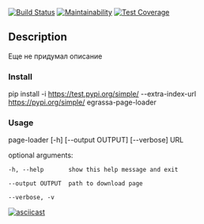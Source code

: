[![Build Status](https://travis-ci.org/xegrassa/python-project-lvl3.svg?branch=master)](https://travis-ci.org/xegrassa/python-project-lvl3)
[![Maintainability](https://api.codeclimate.com/v1/badges/41a05982a3a12d259ab0/maintainability)](https://codeclimate.com/github/xegrassa/python-project-lvl3/maintainability)
[![Test Coverage](https://api.codeclimate.com/v1/badges/41a05982a3a12d259ab0/test_coverage)](https://codeclimate.com/github/xegrassa/python-project-lvl3/test_coverage)

## Description
Еще не придумал описание

### Install
pip install -i https://test.pypi.org/simple/ --extra-index-url https://pypi.org/simple/ egrassa-page-loader

### Usage
page-loader [-h] [--output OUTPUT] [--verbose] URL

optional arguments:

    -h, --help       show this help message and exit
  
    --output OUTPUT  path to download page
  
    --verbose, -v



[![asciicast](https://asciinema.org/a/321674.svg)](https://asciinema.org/a/321674)
